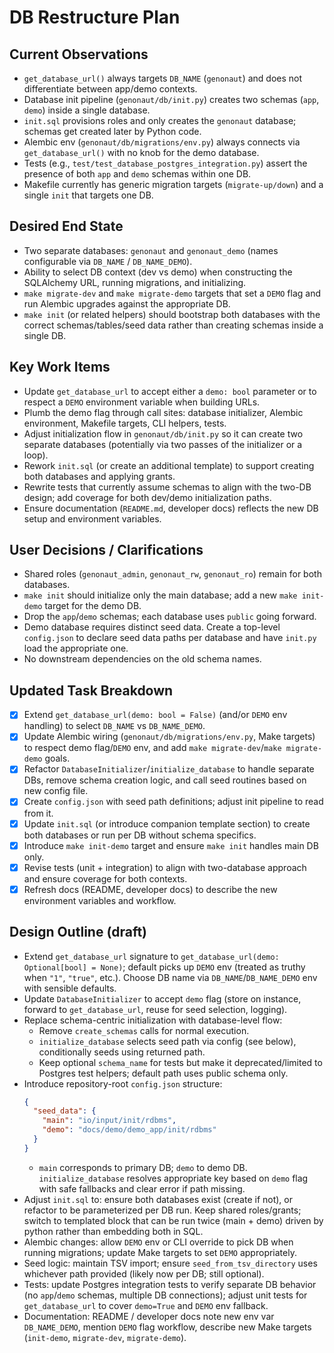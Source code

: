 # DB Restructure Plan

## Current Observations
- `get_database_url()` always targets `DB_NAME` (`genonaut`) and does not differentiate between app/demo contexts.
- Database init pipeline (`genonaut/db/init.py`) creates two schemas (`app`, `demo`) inside a single database.
- `init.sql` provisions roles and only creates the `genonaut` database; schemas get created later by Python code.
- Alembic env (`genonaut/db/migrations/env.py`) always connects via `get_database_url()` with no knob for the demo database.
- Tests (e.g., `test/test_database_postgres_integration.py`) assert the presence of both `app` and `demo` schemas within one DB.
- Makefile currently has generic migration targets (`migrate-up/down`) and a single `init` that targets one DB.

## Desired End State
- Two separate databases: `genonaut` and `genonaut_demo` (names configurable via `DB_NAME` / `DB_NAME_DEMO`).
- Ability to select DB context (dev vs demo) when constructing the SQLAlchemy URL, running migrations, and initializing.
- `make migrate-dev` and `make migrate-demo` targets that set a `DEMO` flag and run Alembic upgrades against the appropriate DB.
- `make init` (or related helpers) should bootstrap both databases with the correct schemas/tables/seed data rather than creating schemas inside a single DB.

## Key Work Items
- Update `get_database_url` to accept either a `demo: bool` parameter or to respect a `DEMO` environment variable when building URLs.
- Plumb the demo flag through call sites: database initializer, Alembic environment, Makefile targets, CLI helpers, tests.
- Adjust initialization flow in `genonaut/db/init.py` so it can create two separate databases (potentially via two passes of the initializer or a loop).
- Rework `init.sql` (or create an additional template) to support creating both databases and applying grants.
- Rewrite tests that currently assume schemas to align with the two-DB design; add coverage for both dev/demo initialization paths.
- Ensure documentation (`README.md`, developer docs) reflects the new DB setup and environment variables.



## User Decisions / Clarifications
- Shared roles (`genonaut_admin`, `genonaut_rw`, `genonaut_ro`) remain for both databases.
- `make init` should initialize only the main database; add a new `make init-demo` target for the demo DB.
- Drop the `app`/`demo` schemas; each database uses `public` going forward.
- Demo database requires distinct seed data. Create a top-level `config.json` to declare seed data paths per database and have `init.py` load the appropriate one.
- No downstream dependencies on the old schema names.

## Updated Task Breakdown
- [x] Extend `get_database_url(demo: bool = False)` (and/or `DEMO` env handling) to select `DB_NAME` vs `DB_NAME_DEMO`.
- [x] Update Alembic wiring (`genonaut/db/migrations/env.py`, Make targets) to respect demo flag/`DEMO` env, and add `make migrate-dev`/`make migrate-demo` goals.
- [x] Refactor `DatabaseInitializer`/`initialize_database` to handle separate DBs, remove schema creation logic, and call seed routines based on new config file.
- [x] Create `config.json` with seed path definitions; adjust init pipeline to read from it.
- [x] Update `init.sql` (or introduce companion template section) to create both databases or run per DB without schema specifics.
- [x] Introduce `make init-demo` target and ensure `make init` handles main DB only.
- [x] Revise tests (unit + integration) to align with two-database approach and ensure coverage for both contexts.
- [x] Refresh docs (README, developer docs) to describe the new environment variables and workflow.

## Design Outline (draft)
- Extend `get_database_url` signature to `get_database_url(demo: Optional[bool] = None)`; default picks up `DEMO` env (treated as truthy when `"1"`, `"true"`, etc.). Choose DB name via `DB_NAME`/`DB_NAME_DEMO` env with sensible defaults.
- Update `DatabaseInitializer` to accept `demo` flag (store on instance, forward to `get_database_url`, reuse for seed selection, logging).
- Replace schema-centric initialization with database-level flow:
  - Remove `create_schemas` calls for normal execution.
  - `initialize_database` selects seed path via config (see below), conditionally seeds using returned path.
  - Keep optional `schema_name` for tests but make it deprecated/limited to Postgres test helpers; default path uses public schema only.
- Introduce repository-root `config.json` structure:
  ```json
  {
    "seed_data": {
      "main": "io/input/init/rdbms",
      "demo": "docs/demo/demo_app/init/rdbms"
    }
  }
  ```
  - `main` corresponds to primary DB; `demo` to demo DB. `initialize_database` resolves appropriate key based on `demo` flag with safe fallbacks and clear error if path missing.
- Adjust `init.sql` to: ensure both databases exist (create if not), or refactor to be parameterized per DB run. Keep shared roles/grants; switch to templated block that can be run twice (main + demo) driven by python rather than embedding both in SQL.
- Alembic changes: allow `DEMO` env or CLI override to pick DB when running migrations; update Make targets to set `DEMO` appropriately.
- Seed logic: maintain TSV import; ensure `seed_from_tsv_directory` uses whichever path provided (likely now per DB; still optional).
- Tests: update Postgres integration tests to verify separate DB behavior (no `app`/`demo` schemas, multiple DB connections); adjust unit tests for `get_database_url` to cover `demo=True` and `DEMO` env fallback.
- Documentation: README / developer docs note new env var `DB_NAME_DEMO`, mention `DEMO` flag workflow, describe new Make targets (`init-demo`, `migrate-dev`, `migrate-demo`).
